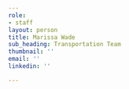 ```yaml
---
role:
- staff
layout: person
title: Marissa Wade
sub_heading: Transportation Team
thumbnail: ''
email: ''
linkedin: ''

---
```

